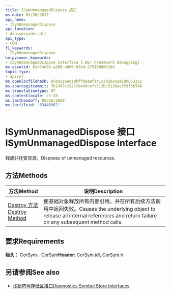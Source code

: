 ```yaml
---
title: ISymUnmanagedDispose 接口
ms.date: 03/30/2017
api_name:
- ISymUnmanagedDispose
api_location:
- diasymreader.dll
api_type:
- COM
f1_keywords:
- ISymUnmanagedDispose
helpviewer_keywords:
- ISymUnmanagedDispose interface [.NET Framework debugging]
ms.assetid: b1d74e83-a200-4d00-8fbd-27918808616d
topic_type:
- apiref
ms.openlocfilehash: 85b0116edadbffdea8f141c3d20142e19b053321
ms.sourcegitcommit: 7b1497c1927cb449cefd313bc5126ae37df30746
ms.translationtype: MT
ms.contentlocale: zh-CN
ms.lasthandoff: 05/16/2020
ms.locfileid: "83440962"
---
```

# <a name="isymunmanageddispose-interface"></a><span data-ttu-id="9c500-102">ISymUnmanagedDispose 接口</span><span class="sxs-lookup"><span data-stu-id="9c500-102">ISymUnmanagedDispose Interface</span></span>
<span data-ttu-id="9c500-103">释放非托管资源。</span><span class="sxs-lookup"><span data-stu-id="9c500-103">Disposes of unmanaged resources.</span></span>  
  
## <a name="methods"></a><span data-ttu-id="9c500-104">方法</span><span class="sxs-lookup"><span data-stu-id="9c500-104">Methods</span></span>  
  
|<span data-ttu-id="9c500-105">方法</span><span class="sxs-lookup"><span data-stu-id="9c500-105">Method</span></span>|<span data-ttu-id="9c500-106">说明</span><span class="sxs-lookup"><span data-stu-id="9c500-106">Description</span></span>|  
|------------|-----------------|  
|[<span data-ttu-id="9c500-107">Destroy 方法</span><span class="sxs-lookup"><span data-stu-id="9c500-107">Destroy Method</span></span>](isymunmanageddispose-destroy-method.md)|<span data-ttu-id="9c500-108">使基础对象释放所有内部引用，并在所有后续方法调用中返回失败。</span><span class="sxs-lookup"><span data-stu-id="9c500-108">Causes the underlying object to release all internal references and return failure on any subsequent method calls.</span></span>|  
  
## <a name="requirements"></a><span data-ttu-id="9c500-109">要求</span><span class="sxs-lookup"><span data-stu-id="9c500-109">Requirements</span></span>  
 <span data-ttu-id="9c500-110">**标头：** CorSym，CorSym</span><span class="sxs-lookup"><span data-stu-id="9c500-110">**Header:** CorSym.idl, CorSym.h</span></span>  
  
## <a name="see-also"></a><span data-ttu-id="9c500-111">另请参阅</span><span class="sxs-lookup"><span data-stu-id="9c500-111">See also</span></span>

- [<span data-ttu-id="9c500-112">诊断符号存储区接口</span><span class="sxs-lookup"><span data-stu-id="9c500-112">Diagnostics Symbol Store Interfaces</span></span>](diagnostics-symbol-store-interfaces.md)
